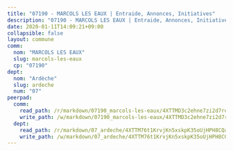 ```yaml
---
title: "07190 - MARCOLS LES EAUX | Entraide, Annonces, Initiatives"
description: "07190 - MARCOLS LES EAUX | Entraide, Annonces, Initiatives"
date: 2020-01-11T14:09:21+09:00
collapsible: false
layout: commune
comm:
  nom: "MARCOLS LES EAUX"
  slug: marcols-les-eaux
  cp: "07190"
dept:
  nom: "Ardèche"
  slug: ardeche
  num: "07"
peerpad:
  comm:
    read_path: /r/markdown/07190_marcols-les-eaux/4XTTMD3c2ehne7zi2d7romZZc9s4rTj2iJeiGv6rbYZWcm3Y2
    write_path: /w/markdown/07190_marcols-les-eaux/4XTTMD3c2ehne7zi2d7romZZc9s4rTj2iJeiGv6rbYZWcm3Y2-K3TgTshrXW2nNkvtwNXpjNQCgwyzQDv2fPQeY52Dbik8VdpMKV3joKKEHmijYpLg9qkLEG8Lb8PSBSPpzKCHrxhN9kAkQgkYPthoHNkG8heLt4Dq2jzqFrh6ZgurBCAwzKyf2seE
  dept:
    read_path: /r/markdown/07_ardeche/4XTTM76t1KrvjKn5xskpK35oUjHPH8CQaLdMsC4TVbgaVPp9H
    write_path: /w/markdown/07_ardeche/4XTTM76t1KrvjKn5xskpK35oUjHPH8CQaLdMsC4TVbgaVPp9H-K3TgTz6XqMtb1TG26LozWQGWzYCmeEroVRKKCBntm7SADEzfC88gC5qx4GzHEVb3Y3CHH1FRtgCq45v9wokwFBFS6YysdmDNnD29f5C4C6FuF2ZpCUFJZY3XzmFx1kWscUwpw6qR
---
```



